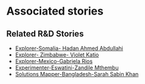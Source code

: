 # Associated stories

<!-- !!DO NOT REMOVE!! start autogenerated hyperlinks -->
## Related R&D Stories
- [Explorer\-Somalia\- Hadan Ahmed Abdullahi](/RnD-Archive/stories/?doc=Explorers_SOM)
- [Explorer\- Zimbabwe\- Violet Katio](/RnD-Archive/stories/?doc=Explorers_ZWE)
- [Explorer\-Mexico\-Gabriela Rios](/RnD-Archive/stories/?doc=Explorers_MEX)
- [Experimenter\-Eswatini\-Zandile Mthembu](/RnD-Archive/stories/?doc=Experimenter_SWZ)
- [Solutions Mapper\-Bangladesh\-Sarah Sabin Khan](/RnD-Archive/stories/?doc=SolutionMappers_BGD)
<!-- !!DO NOT REMOVE!! end autogenerated hyperlinks -->